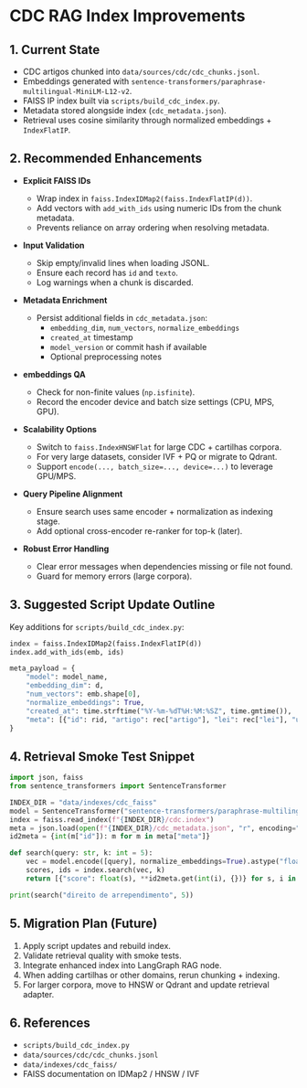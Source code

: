 # CDC RAG Index Improvements

## 1. Current State

- CDC artigos chunked into `data/sources/cdc/cdc_chunks.jsonl`.
- Embeddings generated with `sentence-transformers/paraphrase-multilingual-MiniLM-L12-v2`.
- FAISS IP index built via `scripts/build_cdc_index.py`.
- Metadata stored alongside index (`cdc_metadata.json`).
- Retrieval uses cosine similarity through normalized embeddings + `IndexFlatIP`.

## 2. Recommended Enhancements

- **Explicit FAISS IDs**
  - Wrap index in `faiss.IndexIDMap2(faiss.IndexFlatIP(d))`.
  - Add vectors with `add_with_ids` using numeric IDs from the chunk metadata.
  - Prevents reliance on array ordering when resolving metadata.

- **Input Validation**
  - Skip empty/invalid lines when loading JSONL.
  - Ensure each record has `id` and `texto`.
  - Log warnings when a chunk is discarded.

- **Metadata Enrichment**
  - Persist additional fields in `cdc_metadata.json`:
    - `embedding_dim`, `num_vectors`, `normalize_embeddings`
    - `created_at` timestamp
    - `model_version` or commit hash if available
    - Optional preprocessing notes

- **embeddings QA**
  - Check for non-finite values (`np.isfinite`).
  - Record the encoder device and batch size settings (CPU, MPS, GPU).

- **Scalability Options**
  - Switch to `faiss.IndexHNSWFlat` for large CDC + cartilhas corpora.
  - For very large datasets, consider IVF + PQ or migrate to Qdrant.
  - Support `encode(..., batch_size=..., device=...)` to leverage GPU/MPS.

- **Query Pipeline Alignment**
  - Ensure search uses same encoder + normalization as indexing stage.
  - Add optional cross-encoder re-ranker for top-k (later).

- **Robust Error Handling**
  - Clear error messages when dependencies missing or file not found.
  - Guard for memory errors (large corpora).

## 3. Suggested Script Update Outline

Key additions for `scripts/build_cdc_index.py`:

```python
index = faiss.IndexIDMap2(faiss.IndexFlatIP(d))
index.add_with_ids(emb, ids)

meta_payload = {
    "model": model_name,
    "embedding_dim": d,
    "num_vectors": emb.shape[0],
    "normalize_embeddings": True,
    "created_at": time.strftime("%Y-%m-%dT%H:%M:%SZ", time.gmtime()),
    "meta": [{"id": rid, "artigo": rec["artigo"], "lei": rec["lei"], "url": rec["url"]}],
}
```

## 4. Retrieval Smoke Test Snippet

```python
import json, faiss
from sentence_transformers import SentenceTransformer

INDEX_DIR = "data/indexes/cdc_faiss"
model = SentenceTransformer("sentence-transformers/paraphrase-multilingual-MiniLM-L12-v2")
index = faiss.read_index(f"{INDEX_DIR}/cdc.index")
meta = json.load(open(f"{INDEX_DIR}/cdc_metadata.json", "r", encoding="utf-8"))
id2meta = {int(m["id"]): m for m in meta["meta"]}

def search(query: str, k: int = 5):
    vec = model.encode([query], normalize_embeddings=True).astype("float32")
    scores, ids = index.search(vec, k)
    return [{"score": float(s), **id2meta.get(int(i), {})} for s, i in zip(scores[0], ids[0]) if i != -1]

print(search("direito de arrependimento", 5))
```

## 5. Migration Plan (Future)

1. Apply script updates and rebuild index.
2. Validate retrieval quality with smoke tests.
3. Integrate enhanced index into LangGraph RAG node.
4. When adding cartilhas or other domains, rerun chunking + indexing.
5. For larger corpora, move to HNSW or Qdrant and update retrieval adapter.

## 6. References

- `scripts/build_cdc_index.py`
- `data/sources/cdc/cdc_chunks.jsonl`
- `data/indexes/cdc_faiss/`
- FAISS documentation on IDMap2 / HNSW / IVF
```}】
